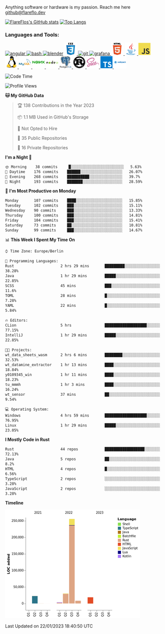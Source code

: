 Anything software or hardware is my passion.
Reach me here <a href="mailto:github@flareflo.dev">github@flareflo.dev</a>

[![FlareFlos's GitHub stats](https://github-readme-stats-pe6jw294j-flareflo.vercel.app/api?username=FlareFlo&show_icons=true&theme=github_dark)](https://github.com/FlareFlo/github-readme-stats)
[![Top Langs](https://github-readme-stats-pe6jw294j-flareflo.vercel.app/api/top-langs/?username=FlareFlo&langs_count=10&layout=compact&theme=github_dark)](https://github.com/FlareFlo?tab=repositories)

<h3 align="left">Languages and Tools:</h3>
<div align="left"> 
    <a href="https://angular.io" target="_blank" rel="noreferrer"><img src="https://angular.io/assets/images/logos/angular/angular.svg" alt="angular" width="40" height="40"/> </a> 
    <a href="https://www.gnu.org/software/bash/" target="_blank" rel="noreferrer"> <img src="https://www.vectorlogo.zone/logos/gnu_bash/gnu_bash-icon.svg" alt="bash" width="40" height="40"/> </a> 
    <a href="https://www.blender.org/" target="_blank" rel="noreferrer"> <img src="https://download.blender.org/branding/community/blender_community_badge_white.svg" alt="blender" width="40" height="40"/></a> 
    <a href="https://www.w3schools.com/css/" target="_blank" rel="noreferrer"> <img src="https://raw.githubusercontent.com/devicons/devicon/master/icons/css3/css3-original-wordmark.svg" alt="css3" width="40" height="40"/> </a> 
    <a href="https://git-scm.com/" target="_blank" rel="noreferrer"> <img src="https://www.vectorlogo.zone/logos/git-scm/git-scm-icon.svg" alt="git" width="40" height="40"/> </a> 
    <a href="https://grafana.com" target="_blank" rel="noreferrer"> <img src="https://www.vectorlogo.zone/logos/grafana/grafana-icon.svg" alt="grafana" width="40" height="40"/> </a> 
    <a href="https://www.w3.org/html/" target="_blank" rel="noreferrer"> <img src="https://raw.githubusercontent.com/devicons/devicon/master/icons/html5/html5-original-wordmark.svg" alt="html5" width="40" height="40"/> </a> 
    <a href="https://www.java.com" target="_blank" rel="noreferrer"> <img src="https://raw.githubusercontent.com/devicons/devicon/master/icons/java/java-original.svg" alt="java" width="40" height="40"/> </a> 
    <a href="https://developer.mozilla.org/en-US/docs/Web/JavaScript" target="_blank" rel="noreferrer"> <img src="https://raw.githubusercontent.com/devicons/devicon/master/icons/javascript/javascript-original.svg" alt="javascript" width="40" height="40"/> </a> 
    <a href="https://www.linux.org/" target="_blank" rel="noreferrer"> <img src="https://raw.githubusercontent.com/devicons/devicon/master/icons/linux/linux-original.svg" alt="linux" width="40" height="40"/> </a> 
    <a href="https://www.mysql.com/" target="_blank" rel="noreferrer"> <img src="https://raw.githubusercontent.com/devicons/devicon/master/icons/mysql/mysql-original-wordmark.svg" alt="mysql" width="40" height="40"/> </a> 
    <a href="https://www.nginx.com" target="_blank" rel="noreferrer"> <img src="https://raw.githubusercontent.com/devicons/devicon/master/icons/nginx/nginx-original.svg" alt="nginx" width="40" height="40"/> </a> 
    <a href="https://nodejs.org" target="_blank" rel="noreferrer"> <img src="https://raw.githubusercontent.com/devicons/devicon/master/icons/nodejs/nodejs-original-wordmark.svg" alt="nodejs" width="40" height="40"/> </a> 
    <a href="https://www.postgresql.org" target="_blank" rel="noreferrer"> <img src="https://raw.githubusercontent.com/devicons/devicon/master/icons/postgresql/postgresql-original-wordmark.svg" alt="postgresql" width="40" height="40"/> </a> 
    <a href="https://www.rust-lang.org" target="_blank" rel="noreferrer"> <img src="https://raw.githubusercontent.com/devicons/devicon/master/icons/rust/rust-plain.svg" alt="rust" width="40" height="40"/> </a> 
    <a href="https://sass-lang.com" target="_blank" rel="noreferrer"> <img src="https://raw.githubusercontent.com/devicons/devicon/master/icons/sass/sass-original.svg" alt="sass" width="40" height="40"/> </a> 
    <a href="https://www.typescriptlang.org/" target="_blank" rel="noreferrer"> <img src="https://raw.githubusercontent.com/devicons/devicon/master/icons/typescript/typescript-original.svg" alt="typescript" width="40" height="40"/> </a> 
    <a href="https://webpack.js.org" target="_blank" rel="noreferrer"> <img src="https://raw.githubusercontent.com/devicons/devicon/d00d0969292a6569d45b06d3f350f463a0107b0d/icons/webpack/webpack-original-wordmark.svg" alt="webpack" width="40" height="40"/> </a> 
</div>

<!--START_SECTION:waka-->
![Code Time](http://img.shields.io/badge/Code%20Time-440%20hrs%204%20mins-blue)

![Profile Views](http://img.shields.io/badge/Profile%20Views-0-blue)

**🐱 My GitHub Data** 

> 🏆 138 Contributions in the Year 2023
 > 
> 📦 1.1 MB Used in GitHub's Storage 
 > 
> 🚫 Not Opted to Hire
 > 
> 📜 35 Public Repositories 
 > 
> 🔑 16 Private Repositories  
 > 
**I'm a Night 🦉** 

```text
🌞 Morning    38 commits     █░░░░░░░░░░░░░░░░░░░░░░░░   5.63% 
🌆 Daytime    176 commits    ██████░░░░░░░░░░░░░░░░░░░   26.07% 
🌃 Evening    268 commits    ██████████░░░░░░░░░░░░░░░   39.7% 
🌙 Night      193 commits    ███████░░░░░░░░░░░░░░░░░░   28.59%

```
📅 **I'm Most Productive on Monday** 

```text
Monday       107 commits    ████░░░░░░░░░░░░░░░░░░░░░   15.85% 
Tuesday      102 commits    ███░░░░░░░░░░░░░░░░░░░░░░   15.11% 
Wednesday    90 commits     ███░░░░░░░░░░░░░░░░░░░░░░   13.33% 
Thursday     100 commits    ███░░░░░░░░░░░░░░░░░░░░░░   14.81% 
Friday       104 commits    ███░░░░░░░░░░░░░░░░░░░░░░   15.41% 
Saturday     73 commits     ██░░░░░░░░░░░░░░░░░░░░░░░   10.81% 
Sunday       99 commits     ███░░░░░░░░░░░░░░░░░░░░░░   14.67%

```


📊 **This Week I Spent My Time On** 

```text
⌚︎ Time Zone: Europe/Berlin

💬 Programming Languages: 
Rust                     2 hrs 29 mins       █████████░░░░░░░░░░░░░░░░   38.28% 
Java                     1 hr 29 mins        █████░░░░░░░░░░░░░░░░░░░░   22.85% 
SCSS                     45 mins             ███░░░░░░░░░░░░░░░░░░░░░░   11.6% 
TOML                     28 mins             █░░░░░░░░░░░░░░░░░░░░░░░░   7.28% 
YAML                     22 mins             █░░░░░░░░░░░░░░░░░░░░░░░░   5.84%

🔥 Editors: 
CLion                    5 hrs               ███████████████████░░░░░░   77.15% 
IntelliJ                 1 hr 29 mins        █████░░░░░░░░░░░░░░░░░░░░   22.85%

🐱‍💻 Projects: 
wt_data_sheets_wasm      2 hrs 6 mins        ████████░░░░░░░░░░░░░░░░░   32.53% 
wt_datamine_extractor    1 hr 13 mins        ████░░░░░░░░░░░░░░░░░░░░░   18.84% 
y0109345_win             1 hr 11 mins        ████░░░░░░░░░░░░░░░░░░░░░   18.23% 
tu_mmmh                  1 hr 3 mins         ████░░░░░░░░░░░░░░░░░░░░░   16.24% 
wt_sensor                37 mins             ██░░░░░░░░░░░░░░░░░░░░░░░   9.54%

💻 Operating System: 
Windows                  4 hrs 59 mins       ███████████████████░░░░░░   76.95% 
Linux                    1 hr 29 mins        █████░░░░░░░░░░░░░░░░░░░░   23.05%

```

**I Mostly Code in Rust** 

```text
Rust                     44 repos            ██████████████████░░░░░░░   72.13% 
Java                     5 repos             ██░░░░░░░░░░░░░░░░░░░░░░░   8.2% 
HTML                     4 repos             █░░░░░░░░░░░░░░░░░░░░░░░░   6.56% 
TypeScript               2 repos             ░░░░░░░░░░░░░░░░░░░░░░░░░   3.28% 
JavaScript               2 repos             ░░░░░░░░░░░░░░░░░░░░░░░░░   3.28%

```


**Timeline**

![Chart not found](https://raw.githubusercontent.com/FlareFlo/FlareFlo/main/charts/bar_graph.png) 


 Last Updated on 22/01/2023 18:40:50 UTC
<!--END_SECTION:waka-->
